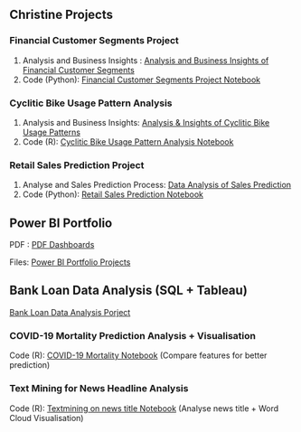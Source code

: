 ## Christine Projects

### Financial Customer Segments Project

1. Analysis and Business Insights : [Analysis and Business Insights of Financial Customer Segments](https://github.com/Christineding211/Christine_projects/blob/35051d751961f17dd79f97e746e38774bab71335/Analysis%20%26%20Insights%20of%20Financial%20Customer%20Segments.md)
2. Code (Python): [Financial Customer Segments Project Notebook](https://github.com/Christineding211/Christine_projects/blob/6a1a0ef81aa7cceabd1143ea6d23e3279f29920f/Financial%20Customer%20Segments%20Project.ipynb)

### Cyclitic Bike Usage Pattern Analysis

1. Analysis and Business Insights: [Analysis & Insights of Cyclitic Bike Usage Patterns](https://github.com/Christineding211/Christine_projects/blob/ba20086497e81a56645984afa39d8caf75574309/Analysis%20%26%20Insights%20of%20Cyclitic%20Bike%20Usage%20Patterns.md)
2. Code (R): [Cyclitic Bike Usage Pattern Analysis Notebook](https://github.com/Christineding211/Christine_projects/blob/2b98473d45a403db865b9647cf6306a9eaaed62f/Cyclitic%20Bike%20Usage%20Pattern%20Project.Rmd)

### Retail Sales Prediction Project

1. Analyse and Sales Prediction Process: [Data Analysis of Sales Prediction](https://github.com/Christineding211/Christine_projects/blob/860d7a85ad38ef071e542db579de311f41f63f9b/Analysis%20of%20Sales%20Prediction%20Project.md)
2. Code (Python): [Retail Sales Prediction Notebook](https://github.com/Christineding211/Christine_projects/blob/c7e2dbca2665d27bfc956c5bebc0e10d0eff0cf1/Sales%20Prediction%20in%20retail%20.ipynb)

## Power BI Portfolio
PDF : [PDF Dashboards](https://drive.google.com/file/d/17Dhz8MB2Cojco-ucsgjdOxOcMUL6_ZyV/view?usp=sharing)

Files: [Power BI Portfolio Projects](https://drive.google.com/drive/folders/1Q04fe2tU0VerFk2iiwt-0Cz805sdnXl5?usp=sharing)
## Bank Loan Data Analysis (SQL + Tableau)
[Bank Loan Data Analysis Porject](https://github.com/Christineding211/Christine_projects/blob/b94e065cad5acbe17463395339dcfec26a9b4115/Bank_Loan_Analysis.md)


### COVID-19 Mortality Prediction Analysis + Visualisation
Code (R): [COVID-19 Mortality Notebook](https://github.com/Christineding211/Christine_projects/blob/4031935468e071a5bd853b5aafb4df99770fc859/Covid_Death_Prediction_models.R) (Compare features for better prediction)
   
### Text Mining for News Headline Analysis
Code (R): [Textmining on news title Notebook](https://github.com/Christineding211/Christine_projects/blob/9397ca78e515c72b8c684f5b7cfa468ee7200d11/Textmining%20on%20news%20title.R) (Analyse news title + Word Cloud Visualisation)
